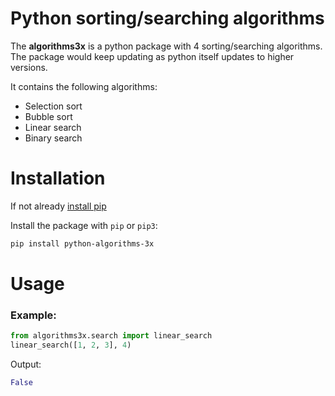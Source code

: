 # Python sorting/searching algorithms


The **algorithms3x** is a python package with 4 sorting/searching algorithms. The package would keep updating as python itself updates to higher versions.

It contains the following algorithms:

- Selection sort
- Bubble sort
- Linear search
- Binary search


# Installation
If not already [install pip](https://pip.pypa.io/en/stable/installing/)

Install the package with `pip` or `pip3`:

```bash
pip install python-algorithms-3x
```

# Usage
### Example:
```Python
from algorithms3x.search import linear_search
linear_search([1, 2, 3], 4)
```
Output:
```Python
False
```